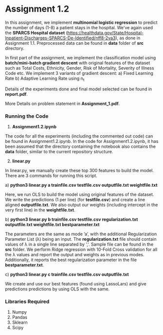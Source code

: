 # Assignment 1.2

In this assignment, we implement **multinomial logistic regression** to predict the number of days (1-8) a patient stays in the hospital. We've again used the **SPARCS Hospital dataset** (https://healthdata.gov/State/Hospital-Inpatient-Discharges-SPARCS-De-Identified/nff8-2va3), as done in Assignment 1.1. Preprocessed data can be found in **data** folder of **src** directory.

In first part of the assignment, we implement the classification model using **batch/mini-batch gradient descent** with original features of the dataset such as Total Costs, Ethnicity, Gender, Risk of Mortality, Severity of Illness Code etc. We implement 3 variants of gradient descent:
a) Fixed Learning Rate
b) Adaptive Learning Rate using n<sub>t</sub>


Details of the experiments done and final model selected can be found in **report.pdf**.

More Details on problem statement in **Assignment_1.pdf**.

### Running the Code

1. **Assignment1.2.ipynb**

The code for all the experiments (including the commented out code) can be found in Assignment1.2.ipynb. In the code for Assignment1.2.ipynb, it has been assumed that the directory containing the notebook also contains the **data** folder, similar to the current repository structure.

2. **linear.py**

In linear.py, we manually create these top 300 features to build the model. There are 3 commands for running this script.

a) **python3 linear.py a trainfile.csv testfile.csv outputfile.txt weightfile.txt**

Here, we run OLS to build the model using original features of the dataset. We write the predictions (1 per line) (for **testfile.csv**) and create a line aligned **outputfile.txt**. We also output our weights (including intercept in the very first line) in the **weightfile.txt**.

b) **python3 linear.py b trainfile.csv testfile.csv regularization.txt outputfile.txt weightfile.txt bestparameter.txt**

The parameters are the same as mode ’a’, with the additional Regularization Parameter List (λ) being an input. The **regularization.txt** file should contain values of λ in a single line separated by ','. Sample file can be found in the **src** folder. We perform Ridge regression with 10-Fold Cross validation for all the λ values and report the output and weights as in previous modes. Additionally, it reports the best regularization parameter in the file **bestparameter.txt**.

c) **python3 linear.py c trainfile.csv testfile.csv outputfile.txt**

We create and use our best features (found using LassoLars) and give predictions predictions by using OLS with the same.

### Libraries Required

1. Numpy
2. Pandas
3. Sklearn
4. Scipy
